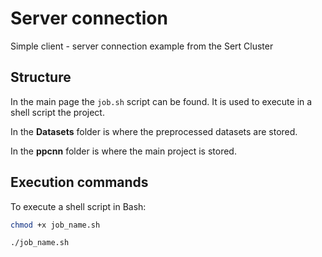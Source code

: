 # Server connection

Simple client - server connection example from the Sert Cluster

## Structure

In the main page the ```job.sh``` script can be found. It is used to execute in a shell script the project. 

In the **Datasets** folder is where the preprocessed datasets are stored.

In the **ppcnn** folder is where the main project is stored.

## Execution commands

To execute a shell script in Bash:

```bash
chmod +x job_name.sh

./job_name.sh
```
